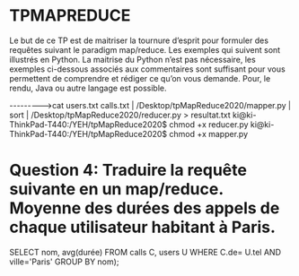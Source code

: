 # TPMAPREDUCE


Le but de ce TP est de maitriser la tournure d’esprit pour formuler des requêtes suivant le paradigm map/reduce. Les exemples qui suivent sont illustrés en Python. La maitrise du Python n’est pas nécessaire, les exemples ci-dessous associés aux commentaires sont suffisant pour vous permettent de comprendre et rédiger ce qu’on vous demande. Pour, le rendu, Java ou autre langage est possible.

--------->cat users.txt calls.txt | /Desktop/tpMapReduce2020/mapper.py | sort | /Desktop/tpMapReduce2020/reducer.py > resultat.txt 
ki@ki-ThinkPad-T440:/YEH/tpMapReduce2020$ chmod +x reducer.py 
ki@ki-ThinkPad-T440:/YEH/tpMapReduce2020$ chmod +x mapper.py

# Question 4: Traduire la requête suivante en un map/reduce. Moyenne des durées des appels de chaque utilisateur habitant à Paris.

SELECT nom, avg(durée) FROM calls C, 
users U 
WHERE C.de= U.tel 
AND ville='Paris' 
GROUP BY nom);
